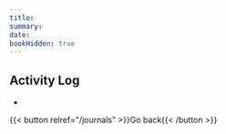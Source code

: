 ```yaml
---
title: 
summary: 
date: 
bookHidden: true
---
```


## Activity Log

- 

{{< button relref="/journals" >}}Go back{{< /button >}}
